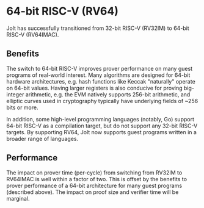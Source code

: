 # 64-bit RISC-V (RV64)

Jolt has successfully transitioned from 32-bit RISC-V (RV32IM) to 64-bit RISC-V (RV64IMAC).

## Benefits
The switch to 64-bit RISC-V improves prover performance on many guest programs of real-world interest.
Many algorithms are designed for 64-bit hardware architectures, e.g. hash functions like Keccak "naturally" operate on 64-bit values.
Having larger registers is also conducive for proving big-integer arithmetic, e.g. the EVM natively supports 256-bit arithmetic, and elliptic curves used in cryptography typically have underlying fields of ~256 bits or more.

In addition, some high-level programming languages (notably, Go) support 64-bit RISC-V as a compilation target, but do not support any 32-bit RISC-V targets. By supporting RV64, Jolt now supports guest programs written in a broader range of languages.

## Performance

The impact on prover time (per-cycle) from switching from RV32IM to RV64IMAC is well within a factor of two.
This is offset by the benefits to prover performance of a 64-bit architecture for many guest programs (described above).
The impact on proof size and verifier time will be marginal.
